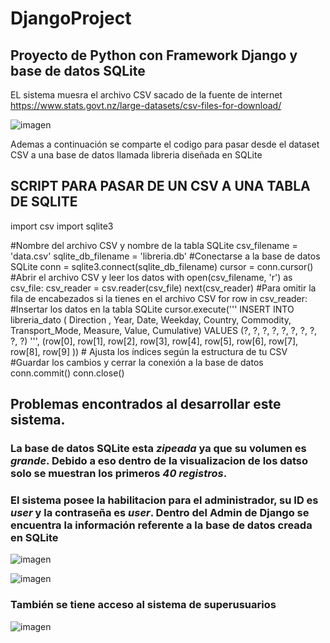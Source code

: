 # **DjangoProject**
## **Proyecto de Python con Framework Django y base de datos SQLite**

EL sistema muesra el archivo CSV sacado de la fuente de internet https://www.stats.govt.nz/large-datasets/csv-files-for-download/

![imagen](https://github.com/Carlitos2823/DjangoProject/assets/107945651/586da051-f474-44f2-b879-3585814e2fa6)

Ademas a continuación se comparte el codigo para pasar desde el dataset CSV a una base de datos llamada libreria diseñada en SQLite

## **SCRIPT PARA PASAR DE UN CSV A UNA TABLA DE SQLITE**
import csv
import sqlite3

#Nombre del archivo CSV y nombre de la tabla SQLite
csv_filename = 'data.csv'
sqlite_db_filename = 'libreria.db'
#Conectarse a la base de datos SQLite
conn = sqlite3.connect(sqlite_db_filename)
cursor = conn.cursor()
#Abrir el archivo CSV y leer los datos
with open(csv_filename, 'r') as csv_file:
    csv_reader = csv.reader(csv_file)
    next(csv_reader)  #Para omitir la fila de encabezados si la tienes en el archivo CSV
    for row in csv_reader:
        #Insertar los datos en la tabla SQLite
        cursor.execute('''
            INSERT INTO libreria_dato ( Direction , Year, Date, Weekday, Country, Commodity, Transport_Mode, Measure, Value, Cumulative)
            VALUES (?, ?, ?, ?, ?, ?, ?, ?, ?, ?)
        ''', (row[0], row[1], row[2], row[3], row[4], row[5], row[6], row[7], row[8], row[9] ))  # Ajusta los índices según la estructura de tu CSV
#Guardar los cambios y cerrar la conexión a la base de datos
conn.commit()
conn.close()

## Problemas encontrados al desarrollar este sistema.

### La base de datos SQLite esta _zipeada_ ya que su volumen es _grande_.  Debido a eso dentro de la visualizacion de los datso solo se muestran los primeros _40 registros_.

### El sistema posee la habilitacion para el administrador, su **ID** es _user_ y la **contraseña** es _user_.  Dentro del Admin de Django se encuentra la información referente a la base de datos creada en SQLite

![imagen](https://github.com/Carlitos2823/DjangoProject/assets/107945651/de9d93f7-e4f1-4d34-92d4-2d000a32fa89)

![imagen](https://github.com/Carlitos2823/DjangoProject/assets/107945651/79448e9e-4c6d-4b2a-9f33-179413d8b8a9)

### También se tiene acceso al sistema de superusuarios

![imagen](https://github.com/Carlitos2823/DjangoProject/assets/107945651/1bcdf2ea-f0eb-4b80-a690-fe28f56f6654)



